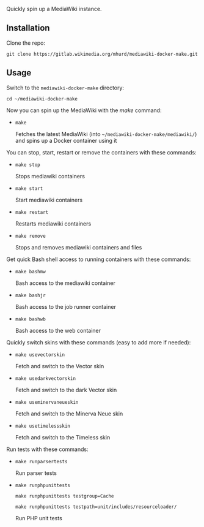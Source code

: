Quickly spin up a MediaWiki instance.

## Installation 

Clone the repo:

    git clone https://gitlab.wikimedia.org/mhurd/mediawiki-docker-make.git

## Usage

Switch to the `mediawiki-docker-make` directory:

    cd ~/mediawiki-docker-make

Now you can spin up the MediaWiki with the *make* command:
-   ```
    make
     ```
    Fetches the latest MediaWiki (into `~/mediawiki-docker-make/mediawiki/`) and spins up a Docker container using it

You can stop, start, restart or remove the containers with these commands:
-   ```
    make stop
     ```
    Stops mediawiki containers

-   ```
    make start
     ```
    Start mediawiki containers

-   ```
    make restart
     ```
    Restarts mediawiki containers

-   ```
    make remove
     ```
    Stops and removes mediawiki containers and files

Get quick Bash shell access to running containers with these commands:
-   ```
    make bashmw
     ```
    Bash access to the mediawiki container

-   ```
    make bashjr
     ```
    Bash access to the job runner container

-   ```
    make bashwb
     ```
    Bash access to the web container

Quickly switch skins with these commands (easy to add more if needed):

-   ```
    make usevectorskin
     ```
    Fetch and switch to the Vector skin

-   ```
    make usedarkvectorskin
     ```
    Fetch and switch to the dark Vector skin

-   ```
    make useminervaneueskin
     ```
    Fetch and switch to the Minerva Neue skin
    
-   ```
    make usetimelessskin
     ```
    Fetch and switch to the Timeless skin

Run tests with these commands:

-   ```
    make runparsertests
     ```
    Run parser tests

-   ```
    make runphpunittests
     ```
    ```
    make runphpunittests testgroup=Cache
     ```
    ```
    make runphpunittests testpath=unit/includes/resourceloader/
     ```
    Run PHP unit tests
